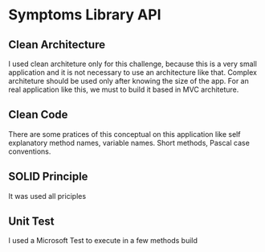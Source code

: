 ﻿# Symptoms Library API

## Clean Architecture
I used clean architeture only for this challenge, because this is a very small application and it is not necessary to use an architecture like that.
Complex architeture should be used only after knowing the size of the app.
For an real application like this, we must to build it based in MVC architeture. 

## Clean Code
There are some pratices of this conceptual on this application like self explanatory method names, variable names. Short methods, Pascal case conventions.

## SOLID Principle
It was used all priciples

## Unit Test
I used a Microsoft Test to execute in a few methods build
